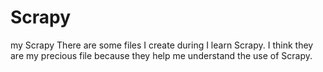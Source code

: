 # Scrapy
my Scrapy
There are some files I create during I learn Scrapy. I think they are my precious file because they help me understand the use of Scrapy.
